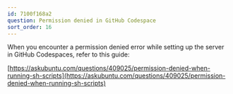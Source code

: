 ```yaml
---
id: 7100f168a2
question: Permission denied in GitHub Codespace
sort_order: 16
---
```


When you encounter a permission denied error while setting up the server in GitHub Codespaces, refer to this guide:

[https://askubuntu.com/questions/409025/permission-denied-when-running-sh-scripts](https://askubuntu.com/questions/409025/permission-denied-when-running-sh-scripts)
